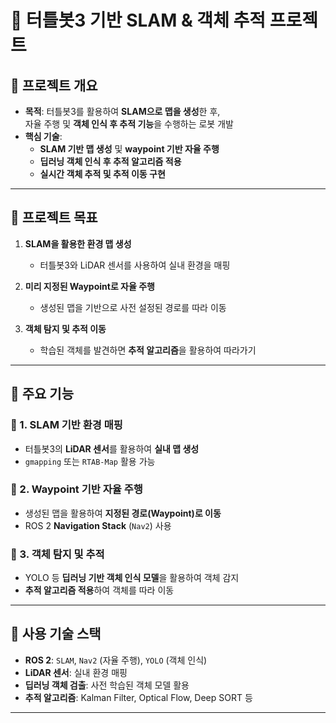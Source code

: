# 🤖 터틀봇3 기반 SLAM & 객체 추적 프로젝트

## 📌 프로젝트 개요
- **목적**: 터틀봇3를 활용하여 **SLAM으로 맵을 생성**한 후,  
  자율 주행 및 **객체 인식 후 추적 기능**을 수행하는 로봇 개발  
- **핵심 기술**:
  - **SLAM 기반 맵 생성** 및 **waypoint 기반 자율 주행**
  - **딥러닝 객체 인식 후 추적 알고리즘 적용**
  - **실시간 객체 추적 및 추적 이동 구현**

---

## 📌 프로젝트 목표
1. **SLAM을 활용한 환경 맵 생성**  
   - 터틀봇3와 LiDAR 센서를 사용하여 실내 환경을 매핑  

2. **미리 지정된 Waypoint로 자율 주행**  
   - 생성된 맵을 기반으로 사전 설정된 경로를 따라 이동  

3. **객체 탐지 및 추적 이동**  
   - 학습된 객체를 발견하면 **추적 알고리즘**을 활용하여 따라가기  

---

## 📌 주요 기능
### 🔹 1. **SLAM 기반 환경 매핑**
- 터틀봇3의 **LiDAR 센서**를 활용하여 **실내 맵 생성**
- `gmapping` 또는 `RTAB-Map` 활용 가능

### 🔹 2. **Waypoint 기반 자율 주행**
- 생성된 맵을 활용하여 **지정된 경로(Waypoint)로 이동**
- ROS 2 **Navigation Stack** (`Nav2`) 사용  

### 🔹 3. **객체 탐지 및 추적**
- YOLO 등 **딥러닝 기반 객체 인식 모델**을 활용하여 객체 감지
- **추적 알고리즘 적용**하여 객체를 따라 이동  

---

## 📌 사용 기술 스택
- **ROS 2**: `SLAM`, `Nav2` (자율 주행), `YOLO` (객체 인식)  
- **LiDAR 센서**: 실내 환경 매핑  
- **딥러닝 객체 검출**: 사전 학습된 객체 모델 활용  
- **추적 알고리즘**: Kalman Filter, Optical Flow, Deep SORT 등  

---
